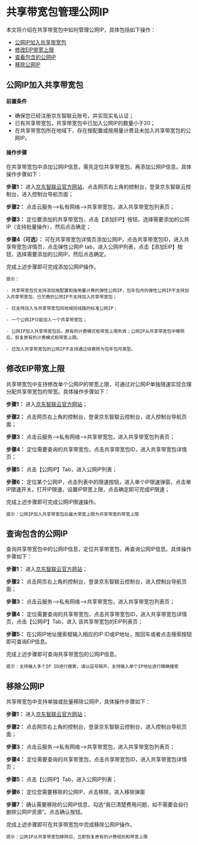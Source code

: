 # 共享带宽包管理公网IP
本文将介绍在共享带宽包中如何管理公网IP，具体包括如下操作：
- [公网IP加入共享带宽包](instance-type-family#user-content-1)
- [修改EIP带宽上限](instance-type-family#user-content-2)
- [查看包含的公网IP](instance-type-family#user-content-3)
- [移除公网IP](instance-type-family#user-content-4)

## 公网IP加入共享带宽包
<div id="user-content-1"></div>

#### 前置条件

- 确保您已经注册京东智联云账号，并实现实名认证；
- 已有共享带宽包，共享带宽包中已加入公网IP的数量小于20；
- 在共享带宽包所在地域下，存在按配置或按用量计费且未加入共享带宽包的公网IP。

#### 操作步骤
 在共享带宽包中添加公网IP信息，需先定位共享带宽包，再添加公网IP信息。具体操作步骤如下：

**步骤1：** 进入[京东智联云官方网站](https://www.jdcloud.com/)，点击网页右上角的控制台，登录京东智联云控制台，进入控制台导航页面；

**步骤2：** 点击云服务-->私有网络-->共享带宽包，进入共享带宽包列表页；

**步骤3：** 定位要添加的共享带宽包，点击【添加EIP】按钮，选择需要添加的公网IP（支持批量操作），然后点击确定；

**步骤4（可选）：** 可在共享带宽包详情页添加公网IP，点击共享带宽包ID，进入共享带宽包详情页，点击弹性公网IP tab，进入公网IP列表，点击【添加EIP】按钮，选择需要添加的公网IP，然后点击确定。

完成上述步骤即可完成添加公网IP操作。
```
提示：

- 共享带宽包仅支持添加按配置和按用量计费的弹性公网IP，包年包月的弹性公网IP不支持加入共享带宽包，已欠费的公网IP不支持加入共享带宽包；

- 仅支持加入与共享带宽包同地域同线路的标准公网IP；

- 一个公网IP只能加入一个共享带宽包；

- 公网IP加入共享带宽包后，原有的计费模式和带宽上限失效；公网IP从共享带宽包中移除后，恢复原有的计费模式和带宽上限。

- 已加入共享带宽包的公网IP不支持通过续费转为包年包月类型。
```





## 修改EIP带宽上限
<div id="user-content-2"></div>

共享带宽包中支持修改单个公网IP的带宽上限，可通过对公网IP单独限速实现合理分配共享带宽包的带宽。具体操作步骤如下：

**步骤1：** 进入[京东智联云官方网站](https://www.jdcloud.com/)；

**步骤2：** 点击网页右上角的控制台，登录京东智联云控制台，进入控制台导航页面；

**步骤3：** 点击云服务-->私有网络-->共享带宽包，进入共享带宽包列表页；

**步骤4：** 定位需要查询的共享带宽包，点击共享带宽包ID，进入共享带宽包详情页；

**步骤5：** 点击【公网IP】Tab，进入公网IP列表；

**步骤6：** 定位某个公网IP，点击列表中的限速按钮，进入单个IP限速弹窗，点击单IP限速开关，打开IP限速，设置IP带宽上限，点击确定即可完成IP限速；

完成上述步骤即可完成公网IP限速操作。
```
提示：公网IP加入共享带宽包后最大带宽上限为共享带宽的带宽上限
```


## 查询包含的公网IP
<div id="user-content-3"></div>

查询共享带宽包中的公网IP信息，定位共享带宽包，再查询公网IP信息。具体操作步骤如下：

**步骤1：** 进入[京东智联云官方网站](https://www.jdcloud.com/)；

**步骤2：** 点击网页右上角的控制台，登录京东智联云控制台，进入控制台导航页面；

**步骤3：** 点击云服务-->私有网络-->共享带宽包，进入共享带宽包列表页；

**步骤4：** 定位需要查询的共享带宽包，点击共享带宽包ID，进入共享带宽包详情页，点击【公网IP】Tab，进入 该共享带宽包的EIP列表页；

**步骤5：** 在公网IP地址搜索框输入相应的IP ID或IP地址，按回车或者点击搜索按钮即可查询EIP信息。

完成上述步骤即可查询共享带宽包的公网IP信息。

```
提示：支持输入多个IP ID进行搜索，请以逗号隔开，支持输入单个IP地址进行精确搜索
```



## 移除公网IP
<div id="user-content-4"></div>

共享带宽包中支持单独或批量移除公网IP，具体操作步骤如下：

**步骤1：** 进入[京东智联云官方网站](https://www.jdcloud.com/)；

**步骤2：** 点击网页右上角的控制台，登录京东智联云控制台，进入控制台导航页面；

**步骤3：** 点击云服务-->私有网络-->共享带宽包，进入共享带宽包列表页；

**步骤4：** 定位需要查询的共享带宽包，点击共享带宽包ID，进入共享带宽包详情页；

**步骤5：** 点击【公网IP】Tab，进入公网IP列表；

**步骤6：** 定位您需要移除的公网IP，点击移除，进入移除弹窗

**步骤7：** 确认需要移除的公网IP信息，勾选“我已清楚费用问题，如不需要会自行删除公网IP资源”。点击确认按钮。

完成上述步骤即可在共享带宽包中完成移除公网IP操作。

```
提示：公网IP从共享带宽包移除后，立即恢复原有的计费规则和带宽上限
```


